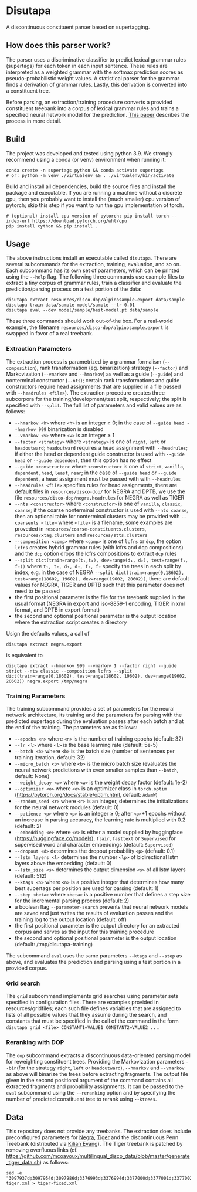 # Disutapa

A discontinuous constituent parser based on supertagging.


## How does this parser work?

The parser uses a discriminative classifier to predict lexical grammar rules (supertags) for each token in each input sentence. These rules are interpreted as a weighted grammar with the softmax prediction scores as pseudo-probabilistic weight values. A statistical parser for the grammar finds a derivation of grammar rules. Lastly, this derivation is converted into a constituent tree.

Before parsing, an extraction/training procedure converts a provided constituent treebank into a corpus of lexical grammar rules and trains a specified neural network model for the prediction. [This paper](https://aclanthology.org/2022.findings-emnlp.105/) describes the process in more detail.

## Build

The project was developed and tested using python 3.9.
We strongly recommend using a conda (or venv) environment when running it:

    conda create -n supertags python && conda activate supertags
    # or: python -m venv ./virtualenv && . ./virtualenv/bin/activate

Build and install all dependencies, build the source files and install the package and executable.
If you are running a machine without a discrete gpu, then you probably want to install the (much smaller) cpu version of pytorch; skip this step if you want to run the gpu implementation of torch.

    # (optional) install cpu version of pytorch: pip install torch --index-url https://download.pytorch.org/whl/cpu
    pip install cython && pip install .

## Usage

The above instructions install an executable called `disutapa`. There are several subcommands for the extraction, training, evaluation, and so on. Each subcommand has its own set of parameters, which can be printed using the `--help` flag. The following three commands use example files to extract a tiny corpus of grammar rules, train a classifier and evaluate the prediction/parsing process on a test portion of the data:

    disutapa extract resources/disco-dop/alpinosample.export data/sample
    disutapa train data/sample model/sample --lr 0.01
    disutapa eval --dev model/sample/best-model.pt data/sample

These three commands should work out-of-the box. For a real-world example, the filename `resources/disco-dop/alpinosample.export` is swapped in favor of a real treebank.

### Extraction Parameters

The extraction process is parametrized by a grammar formalism (`--composition`), rank transformation (eg. binarization) strategy (`--factor`) and Markovization (`--vmarkov` and `--hmarkov`) as well as a guide (`--guide`) and nonterminal constructor (`--nts`); certain rank transformations and guide constructors require head assignments that are supplied in a file passed with `--headrules <file>`). The extraction procedure creates three subcorpora for the training/development/test split, respectively; the split is specified with `--split`.
The full list of parameters and valid values are as follows:
  * `--hmarkov <h>` where `<h>` is an integer ≥ 0; in the case of `--guide head --hmarkov 999` binarization is disabled
  * `--vmarkov <v>` where `<v>` is an integer ≥ 1
  * `--factor <strategy>` where `<strategy>` is one of `right`, `left` or `headoutward`; `headoutward` requires a head assignment with `--headrules`; if either the head or dependent guide constructor is used with `--guide head` or `--guide dependent`, then this option has no effect
  * `--guide <constructor>` where `<constructor>` is one of `strict`, `vanilla`, `dependent`, `head`, `least`, `near`; in the case of `--guide head` or `--guide dependent`, a head assignment must be passed with with `--headrules`
  * `--headrules <file>` specifies rules for head assignments, there are default files in `resources/disco-dop/` for NEGRA and DPTB, we use the file `resources/disco-dop/negra.headrules` for NEGRA as well as TIGER
  * `--nts <constructor>` where `<constructor>` is one of `vanilla`, `classic`, `coarse`; if the coarse nonterminal constructor is used with `--nts coarse`, then an optional table for nonterminal clusters may be provided with `--coarsents <file>` where `<file>` is a filename, some examples are proveded in `resources/coarse-constituents.clusters`, `resources/xtag.clusters` and `resources/stts.clusters`
  * `--composition <comp>` where `<comp>` is one of `lcfrs` or `dcp`, the option `lcfrs` creates hybrid grammar rules (with lcfrs and dcp compositions) and the `dcp` option drops the lcfrs compositions to extract `dcp` rules
  * `--split dict(train=range(t₁,t₂), dev=range(d₁, d₂), test=range(f₁, f₂))` where `t₁, t₂, d₁, d₂, f₁, f₂` specify the trees in each split by index, e.g. in the case of NEGRA `--split dict(train=range(0,18602), test=range(18602, 19602), dev=range(19602, 20602))`, there are default values for NEGRA, TIGER and DPTB such that this parameter does not need to be passed
  * the first positional parameter is the file for the treebank supplied in the usual format (NEGRA in export and iso-8859-1 encoding, TIGER in xml format, and DPTB in export format)
  * the second and optional positional parameter is the output location where the extraction script creates a directory

Usign the defaults values, a call of

    disutapa extract negra.export

is equivalent to

    disutapa extract --hmarkov 999 --vmarkov 1 --factor right --guide strict --nts classic --composition lcfrs --split dict(train=range(0,18602), test=range(18602, 19602), dev=range(19602, 20602)) negra.export /tmp/negra

### Training Parameters

The training subcommand provides a set of parameters for the neural network architecture, its training and the parameters for parsing with the predicted supertags during the evaluation passes after each batch and at the end of the training. The parameters are as follows:
  * `--epochs <n>` where `<n>` is the number of training epochs (default: 32)
  * `--lr <l>` where `<l>` is the base learning rate  (default: 5e-5)
  * `--batch <b>` where `<b>` is the batch size (number of sentences per training iteration, default: 32)
  * `--micro_batch <b>` where `<b>` is the micro batch size (evaluates the neural network predictions with even smaller samples than `--batch`, default: None)
  * `--weight_decay <w>` where `<w>` is the weight decay factor (default: 1e-2)
  * `--optimizer <o>` where `<o>` is an optimizer class in `torch.optim` (https://pytorch.org/docs/stable/optim.html, default: `AdamW`)
  * `--random_seed <r>` where `<r>` is an integer, determines the initializations for the neural network modules (default: 0)
  * `--patience <p>` where `<p>` is an integer ≥ 0; after `<p>`+1 epochs without an increase in parsing accuracy, the learning rate is multiplied with 0.2 (default: 2)
  * `--embedding <e>` where `<e>` is either a model supplied by huggingface (https://huggingface.co/models), `flair`, `fasttext` or `Supervised` for supervised word and character embeddings (default: `Supervised`)
  * `--dropout <d>` determines the dropout probability `<p>` (default: 0.1)
  * `--lstm_layers <l>` determines the number `<lp>` of bidirectional lstm layers above the embedding (default: 0)
  * `--lstm_size <s>` determines the output dimension `<s>` of all lstm layers (default: 512)
  * `--ktags <n>` where `<n>` is a positive integer that determines how many best supertags per position are used for parsing (default: 1)
  * `--step <beta>` where `<beta>` is a positive number that defines a step size for the incremental parsing process (default: 2)
  * a boolean flag `--parameter-search` prevents that neural network models are saved and just writes the results of evaluation passes and the training log to the output location  (default: off)
  * the first positional parameter is the output directory for an extracted corpus and serves as the input for this training procedure
  * the second and optional positional parameter is the output location (default: /tmp/disutapa-training)
  
The subcommand `eval` uses the same parameters `--ktags` and `--step` as above, and evaluates the prediction and parsing using a test portion in a provided corpus.

### Grid search

The `grid` subcommand implements grid searches using parameter sets specified in configuration files.
There are examples provided in resources/gridfiles; each such file defines variables that are assigned to lists of all possible values that they assume during the search, and constants that must be specified in the call of the command in the form `disutapa grid <file> CONSTANT1=VALUE1 CONSTANT2=VALUE2 ...`.

### Reranking with DOP

The `dop` subcommand extracts a discontinuous data-oriented parsing model for reweighting constituent trees.
Providing the Markovization parameters `--bin`(for the strategy `right`, `left` or `headoutward`), `--hmarkov` and `--vmarkov` as above will binarize the trees before extracting fragments.
The output file given in the second positional argument of the command contains all extracted fragments and probability assignments.
It can be passed to the `eval` subcommand using the `--reranking` option and by specifying the number of predicted constituent tree to rerank using `--ktrees`.

## Data

This repository does not provide any treebanks.
The extraction does include preconfigured parameters for [Negra](http://www.coli.uni-saarland.de/projects/sfb378/negra-corpus/corpus-license.html), [Tiger](https://www.ims.uni-stuttgart.de/forschung/ressourcen/korpora/tiger/) and the discontinuous Penn Treebank (distributed via [Kilian Evang](https://kilian.evang.name/)).
The Tiger treebank is patched by removing overfluous links (cf. https://github.com/mcoavoux/multilingual_disco_data/blob/master/generate_tiger_data.sh) as follows:

    sed -e "3097937d;3097954d;3097986d;3376993d;3376994d;3377000d;3377001d;3377002d;3377008d;3377048d;3377055d" tiger.xml > tiger-fixed.xml
